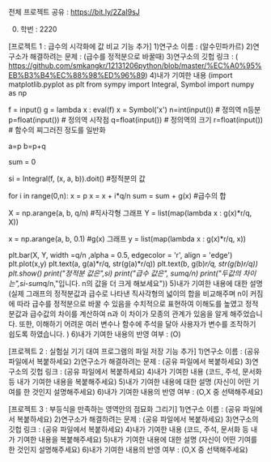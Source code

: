 전체 프로젝트 공유 : https://bit.ly/2ZaI9sJ

0. 학번 : 2220

[프로젝트 1 : 급수의 시각화에 값 비교 기능 추가]
1)연구소 이름 : (알수민파카르)
2)연구소가 해결하려는 문제 : (급수를 정적분으로 바꿀때)
3)연구소의 깃헙 링크 : (
https://github.com/smkangkr/12131206python/blob/master/%EC%A0%95%EB%B3%B4%EC%88%98%ED%96%89)
4)내가 기여한 내용
(import matplotlib.pyplot as plt
from sympy import Integral, Symbol
import numpy as np

f = input()
g = lambda x : eval(f)
x = Symbol('x')
n=int(input())   # 정의역 n등분
p=float(input()) # 정의역 시작점
q=float(input()) # 정의역의 크기 
r=float(input()) # 함수의 찌그러진 정도를 일반화 

a=p
b=p+q

sum = 0 

si = Integral(f, (x, a, b)).doit() #정적분의 값

for i in range(0,n):
    x = p
    x = x + i*q/n
    sum = sum + g(x) #급수의 합 

X = np.arange(a, b, q/n) #직사각형 그래프
Y = list(map(lambda x : g(x)*r/q, X))

x = np.arange(a, b, 0.1) #g(x) 그래프
y = list(map(lambda x : g(x)*r/q, x))

plt.bar(X, Y, width =q/n ,alpha = 0.5, edgecolor = 'r', align = 'edge')
plt.plot(x,y)
plt.text(a, g(a)*r/q, str(g(a)*r/q))
plt.text(b, g(b)*r/q, str(g(b)*r/q))
plt.show()
print("정적분 값은",si)
print("급수 값은", sum*q/n)
print("두값의 차이는",si-sum*q/n,"입니다. n의 값을 더 크게 해보세요"))
5)내가 기여한 내용에 대한 설명
(실제 그래프의 정적분값과 급수로 나타낸 직사각형의 넓이의 합을 비교해주며 n이 커짐에 따라 급수를 정적분으로 바꿀 수 있음을 수치적으로 표현하여 이해도를 높였고 정적분값과 급수값의 차이를 계산하여 n과 이 차이가 모종의 관계가 있음을 알게 해주었습니다. 또한, 이해하기 어려운 여러 변수나 함수에 주석을 달아 사용자가 변수를 조작하기 쉽도록 하였습니다. )
6)내가 기여한 내용의 반영 여부 : (O)

[프로젝트 2 : 실험실 기기 대여 프로그램의 파일 저장 기능 추가]
1)연구소 이름 : (공유 파일에서 복붙하세요)
2)연구소가 해결하려는 문제 : (공유 파일에서 복붙하세요)
3)연구소의 깃헙 링크 : (공유 파일에서 복붙하세요)
4)내가 기여한 내용
(코드, 주석, 문서화 등 내가 기여한 내용을 복붙해주세요)
5)내가 기여한 내용에 대한 설명
(자신이 어떤 기여를 한 것인지 설명해주세요)
6)내가 기여한 내용의 반영 여부 : (O,X 중 선택해주세요)

[프로젝트 3 : 부등식을 만족하는 영역안의 점묘화 그리기]
1)연구소 이름 : (공유 파일에서 복붙하세요)
2)연구소가 해결하려는 문제 : (공유 파일에서 복붙하세요)
3)연구소의 깃헙 링크 : (공유 파일에서 복붙하세요)
4)내가 기여한 내용
(코드, 주석, 문서화 등 내가 기여한 내용을 복붙해주세요)
5)내가 기여한 내용에 대한 설명
(자신이 어떤 기여를 한 것인지 설명해주세요)
6)내가 기여한 내용의 반영 여부 : (O,X 중 선택해주세요)
